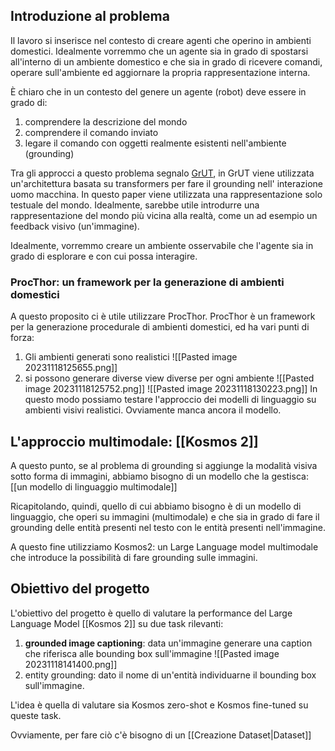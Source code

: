 ## Introduzione al problema

Il lavoro si inserisce nel contesto di creare agenti che operino in ambienti domestici.
Idealmente vorremmo che un agente sia in grado di spostarsi all'interno di un ambiente domestico e che sia in grado di ricevere comandi, operare sull'ambiente ed aggiornare la propria rappresentazione interna.

È chiaro che in un contesto del genere un agente (robot) deve essere in grado di:
1. comprendere la descrizione del mondo
2. comprendere il comando inviato
3. legare il comando con oggetti realmente esistenti nell'ambiente (grounding)

Tra gli approcci a questo problema segnalo [GrUT](http://sag.art.uniroma2.it/NL4AI/wp-content/uploads/2022/11/paper5.pdf), in GrUT viene utilizzata un'architettura basata su transformers per fare il grounding nell' interazione uomo macchina.
In questo paper viene utilizzata una rappresentazione solo testuale del mondo. Idealmente, sarebbe utile introdurre una rappresentazione del mondo più vicina alla realtà, come un ad esempio un feedback visivo (un'immagine).

Idealmente, vorremmo creare un ambiente osservabile che l'agente sia in grado di esplorare e con cui possa interagire. 
### ProcThor: un framework per la generazione di ambienti domestici
A questo proposito ci è utile utilizzare ProcThor.
ProcThor è un framework per la generazione procedurale di ambienti domestici, ed ha vari punti di forza:
1. Gli ambienti generati sono realistici ![[Pasted image 20231118125655.png]]
2. si possono generare diverse view diverse per ogni ambiente  ![[Pasted image 20231118125752.png]]
![[Pasted image 20231118130223.png]]
In questo modo possiamo testare l'approccio dei modelli di linguaggio su ambienti visivi realistici.
Ovviamente manca ancora il modello.
## L'approccio multimodale: [[Kosmos 2]]
A questo punto, se al problema di grounding si aggiunge la modalità visiva sotto forma di immagini, abbiamo bisogno di un modello che la gestisca: [[un modello di linguaggio multimodale]]

Ricapitolando, quindi, quello di cui abbiamo bisogno è di un modello di linguaggio, che operi su immagini (multimodale) e che sia in grado di fare il grounding delle entità presenti nel testo con le entità presenti nell'immagine.

A questo fine utilizziamo Kosmos2: un Large Language model multimodale che introduce la possibilità di fare grounding sulle immagini.

## Obiettivo del progetto
L'obiettivo del progetto è quello di valutare la performance del Large Language Model [[Kosmos 2]] su due task rilevanti: 
1. **grounded image captioning**: data un'immagine generare una caption che riferisca alle bounding box sull'immagine ![[Pasted image 20231118141400.png]]
2.  entity grounding: dato il nome di un'entità individuarne il bounding box sull'immagine.

L'idea è quella di valutare sia Kosmos zero-shot e Kosmos fine-tuned su queste task.

Ovviamente, per fare ciò c'è bisogno di un [[Creazione Dataset|Dataset]]
